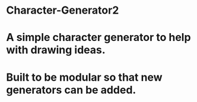 # Character-Generator2
# A simple character generator to help with drawing ideas.
# Built to be modular so that new generators can be added.
